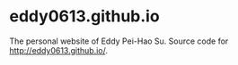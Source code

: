 # eddy0613.github.io

The personal website of Eddy Pei-Hao Su. Source code for <http://eddy0613.github.io/>.

